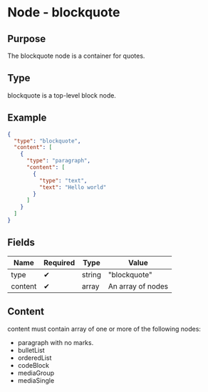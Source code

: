 # Node - blockquote

## Purpose

The blockquote node is a container for quotes.

## Type

blockquote is a top-level block node.

## Example

```json
{
  "type": "blockquote",
  "content": [
    {
      "type": "paragraph",
      "content": [
        {
          "type": "text",
          "text": "Hello world"
        }
      ]
    }
  ]
}
```

## Fields

| Name | Required | Type | Value |
| --- | --- | --- | --- |
| type | ✔ | string | "blockquote" |
| content | ✔ | array | An array of nodes |

## Content

content must contain array of one or more of the following nodes:

* paragraph with no marks.
* bulletList
* orderedList
* codeBlock
* mediaGroup
* mediaSingle
